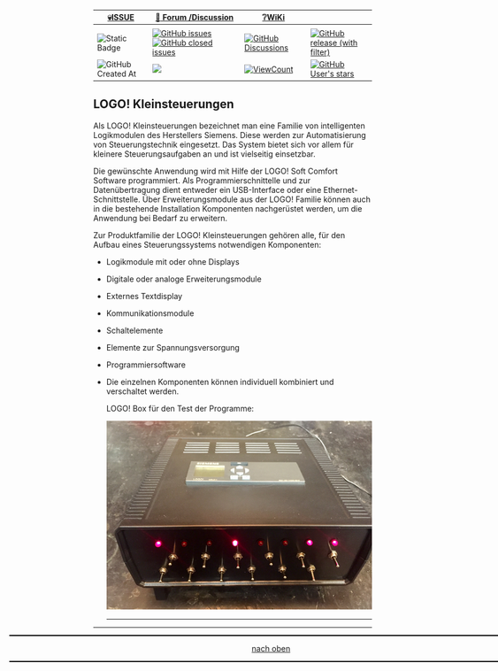 <a name="oben"></a>

<div align="center">

|[:skull:ISSUE](https://github.com/frankyhub/LOGO_Steuerungstechnik/issues?q=is%3Aissue)|[:speech_balloon: Forum /Discussion](https://github.com/frankyhub/LOGO_Steuerungstechnik/discussions)|[:grey_question:WiKi](https://github.com/frankyhub/LOGO_Steuerungstechnik/wiki)||
|--|--|--|--|
| | | | |
|![Static Badge](https://img.shields.io/badge/RepoNr.:-%2065-blue)|<a href="https://github.com/frankyhub/LOGO_Steuerungstechnik/issues">![GitHub issues](https://img.shields.io/github/issues/frankyhub/LOGO_Steuerungstechnik)![GitHub closed issues](https://img.shields.io/github/issues-closed/frankyhub/LOGO_Steuerungstechnik)|<a href="https://github.com/frankyhub/LOGO_Steuerungstechnik/discussions">![GitHub Discussions](https://img.shields.io/github/discussions/frankyhub/LOGO_Steuerungstechnik)|<a href="https://github.com/frankyhub/LOGO_Steuerungstechnik/releases">![GitHub release (with filter)](https://img.shields.io/github/v/release/frankyhub/LOGO_Steuerungstechnik)|
|![GitHub Created At](https://img.shields.io/github/created-at/frankyhub/LOGO_Steuerungstechnik)| <a href="https://github.com/frankyhub/LOGO_Steuerungstechnik/pulse" alt="Activity"><img src="https://img.shields.io/github/commit-activity/m/badges/shields" />| <a href="https://github.com/frankyhub/LOGO_Steuerungstechnik/graphs/traffic"><img alt="ViewCount" src="https://views.whatilearened.today/views/github/frankyhub/github-clone-count-badge.svg">  |<a href="https://github.com/frankyhub?tab=stars"> ![GitHub User's stars](https://img.shields.io/github/stars/frankyhub)|
</div>





## LOGO! Kleinsteuerungen 

Als LOGO! Kleinsteuerungen bezeichnet man eine Familie von intelligenten Logikmodulen des Herstellers Siemens. Diese werden zur Automatisierung von Steuerungstechnik eingesetzt. 
Das System bietet sich vor allem für kleinere Steuerungsaufgaben an und ist vielseitig einsetzbar.

Die gewünschte Anwendung wird mit Hilfe der LOGO! Soft Comfort Software programmiert. Als Programmierschnittelle und zur Datenübertragung dient entweder ein USB-Interface 
oder eine Ethernet-Schnittstelle. Über Erweiterungsmodule aus der LOGO! Familie können auch in die bestehende Installation Komponenten nachgerüstet werden, 
um die Anwendung bei Bedarf zu erweitern. 

Zur Produktfamilie der LOGO! Kleinsteuerungen gehören alle, für den Aufbau eines Steuerungssystems notwendigen Komponenten:

+ Logikmodule mit oder ohne Displays
+ Digitale oder analoge Erweiterungsmodule
+ Externes Textdisplay
+ Kommunikationsmodule
+ Schaltelemente
+ Elemente zur Spannungsversorgung
+ Programmiersoftware
+ Die einzelnen Komponenten können individuell kombiniert und verschaltet werden.

  LOGO! Box für den Test der Programme:

  ![Bild](LOGO.png)


  ---

<div style="position:absolute; left:2cm; ">   
<ol class="breadcrumb" style="border-top: 2px solid black;border-bottom:2px solid black; height: 45px; width: 900px;"> <p align="center"><a href="#oben">nach oben</a></p></ol>
</div>  

---
